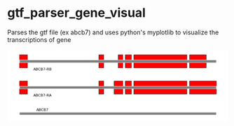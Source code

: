 # gtf_parser_gene_visual
Parses the gtf file (ex abcb7) and uses python's myplotlib to visualize the transcriptions of gene

![Image of ABCB7](https://github.com/markstein-lab/gtf_parser_gene_visual/blob/master/output/output.png)
